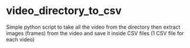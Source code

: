 # video_directory_to_csv
Simple python script to take all the video from the directory then extract images (frames) from the video and save it inside CSV files (1 CSV file for each video)
